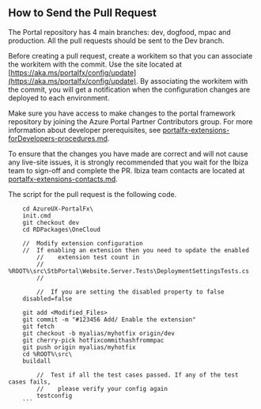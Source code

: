 <a name="portalfxExtensionsPullRequest"></a>
<!-- link to this document is [portalfx-extensions-pullRequest.md]()
-->

## How to Send the Pull Request
The Portal repository has 4 main branches: dev, dogfood, mpac and production. All the pull requests should be sent to the Dev branch.

Before creating a pull request, create a workitem so that you can associate the workitem with the commit. Use  the site located at [https://aka.ms/portalfx/config/update](https://aka.ms/portalfx/config/update). By associating the workitem with the commit, you will get a notification when the configuration changes are deployed to each environment.

Make sure you have access to make changes to the portal framework repository by joining the Azure Portal Partner Contributors group. For more information about developer prerequisites, see [portalfx-extensions-forDevelopers-procedures.md](portalfx-extensions-forDevelopers-procedures.md]).

To ensure that the changes you have made are correct and will not cause any live-site issues, it is strongly recommended that you wait for the Ibiza team to sign-off and complete the PR. Ibiza team contacts are located at [portalfx-extensions-contacts.md](portalfx-extensions-contacts.md]).

The script for the pull request is the following code.
``` git clone https://msazure.visualstudio.com/DefaultCollection/One/_git/AzureUX-PortalFx
	cd AzureUX-PortalFx\
	init.cmd
	git checkout dev
	cd RDPackages\OneCloud

	//  Modify extension configuration
	//  If enabling an extension then you need to update the enabled 
        //    extension test count in 
        //    %ROOT%\src\StbPortal\Website.Server.Tests\DeploymentSettingsTests.cs
        //

        //  If you are setting the disabled property to false
	disabled=false

	git add <Modified_Files>
	git commit -m "#123456 Add/ Enable the extension"
	git fetch
	git checkout -b myalias/myhotfix origin/dev
	git cherry-pick hotfixcommithashfrommpac
	git push origin myalias/myhotfix
	cd %ROOT%\src\
	buildall
	
        //  Test if all the test cases passed. If any of the test cases fails,
        //    please verify your config again
        testconfig 
    ```
